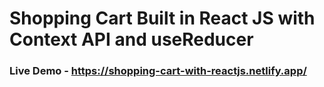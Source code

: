 # Shopping Cart Built in React JS with Context API and useReducer

### Live Demo - https://shopping-cart-with-reactjs.netlify.app/


